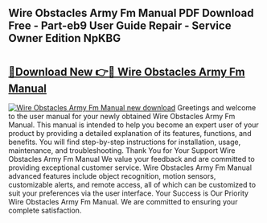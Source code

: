 ## Wire Obstacles Army Fm Manual PDF Download Free - Part-eb9 User Guide Repair - Service Owner Edition NpKBG

# <h2><a href="http://bc13121.oget.top/?id=Wire+Obstacles+Army+Fm+Manual">🔗Download New 👉🔴 Wire Obstacles Army Fm Manual</a></h2>

[![Wire Obstacles Army Fm Manual new download](https://i.imgur.com/5g1atiW.png)](http://bc13121.oget.top/?id=Wire+Obstacles+Army+Fm+Manual)
Greetings and welcome to the user manual for your newly obtained Wire Obstacles Army Fm Manual. This manual is intended to help you become an expert user of your product by providing a detailed explanation of its features, functions, and benefits. You will find step-by-step instructions for installation, usage, maintenance, and troubleshooting. Thank You for Your Support Wire Obstacles Army Fm Manual We value your feedback and are committed to providing exceptional customer service. Wire Obstacles Army Fm Manual advanced features include object recognition, motion sensors, customizable alerts, and remote access, all of which can be customized to suit your preferences via the user interface. Your Success is Our Priority Wire Obstacles Army Fm Manual. We are committed to ensuring your complete satisfaction.
